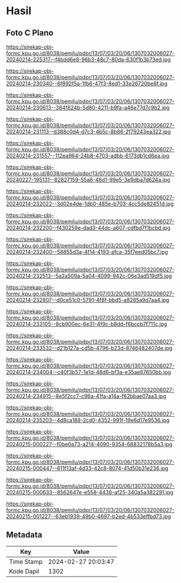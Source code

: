 # Hasil

## Foto C Plano

https://sirekap-obj-formc.kpu.go.id/8038/pemilu/pdpr/13/07/03/20/06/1307032006027-20240214-225317--f4bdd6e8-96b3-48c7-80da-630f1b3b73ed.jpg

https://sirekap-obj-formc.kpu.go.id/8038/pemilu/pdpr/13/07/03/20/06/1307032006027-20240214-230340--6f892f5a-1fb6-47f3-8ed1-33e26720be8f.jpg

https://sirekap-obj-formc.kpu.go.id/8038/pemilu/pdpr/13/07/03/20/06/1307032006027-20240214-230613--384f824b-5d80-4211-b9fa-a46e77d7c9b2.jpg

https://sirekap-obj-formc.kpu.go.id/8038/pemilu/pdpr/13/07/03/20/06/1307032006027-20240214-231113--d388c0d4-d7c3-4b5c-8b86-2f79243ea322.jpg

https://sirekap-obj-formc.kpu.go.id/8038/pemilu/pdpr/13/07/03/20/06/1307032006027-20240214-231557--112ea964-24b8-4703-adbb-6173db1cd6ea.jpg

https://sirekap-obj-formc.kpu.go.id/8038/pemilu/pdpr/13/07/03/20/06/1307032006027-20240227-195131--82827159-55a6-46d1-99e5-3e9dba7d624a.jpg

https://sirekap-obj-formc.kpu.go.id/8038/pemilu/pdpr/13/07/03/20/06/1307032006027-20240214-232022--3d02e4de-1db0-485e-b703-4cc5de82451d.jpg

https://sirekap-obj-formc.kpu.go.id/8038/pemilu/pdpr/13/07/03/20/06/1307032006027-20240214-232200--f430259e-dad3-44dc-a607-cdfbd7f1bcbd.jpg

https://sirekap-obj-formc.kpu.go.id/8038/pemilu/pdpr/13/07/03/20/06/1307032006027-20240214-232400--58855d3a-4f14-4193-afca-35f7eed05bc7.jpg

https://sirekap-obj-formc.kpu.go.id/8038/pemilu/pdpr/13/07/03/20/06/1307032006027-20240214-232513--5a2a509a-5a04-4099-942c-06e3ad519df5.jpg

https://sirekap-obj-formc.kpu.go.id/8038/pemilu/pdpr/13/07/03/20/06/1307032006027-20240214-232807--d0ce51c0-5791-4f8f-bbd5-a8285a9d7aa4.jpg

https://sirekap-obj-formc.kpu.go.id/8038/pemilu/pdpr/13/07/03/20/06/1307032006027-20240214-233105--8cb900ec-6e31-4f9c-b8dd-f6bccb7f711c.jpg

https://sirekap-obj-formc.kpu.go.id/8038/pemilu/pdpr/13/07/03/20/06/1307032006027-20240214-233532--d21b127a-cd5b-4796-b23d-8746482407de.jpg

https://sirekap-obj-formc.kpu.go.id/8038/pemilu/pdpr/13/07/03/20/06/1307032006027-20240214-234004--c40f3b57-1e1d-48d6-bf3a-e35ae87650bb.jpg

https://sirekap-obj-formc.kpu.go.id/8038/pemilu/pdpr/13/07/03/20/06/1307032006027-20240214-234915--8e5f2cc7-c96a-41fa-a14a-f62bbae07aa3.jpg

https://sirekap-obj-formc.kpu.go.id/8038/pemilu/pdpr/13/07/03/20/06/1307032006027-20240214-235203--4d8ca188-2cd0-4352-991f-19e6d17e9536.jpg

https://sirekap-obj-formc.kpu.go.id/8038/pemilu/pdpr/13/07/03/20/06/1307032006027-20240215-000227--f0be0a73-a214-4090-9354-68832178b5a3.jpg

https://sirekap-obj-formc.kpu.go.id/8038/pemilu/pdpr/13/07/03/20/06/1307032006027-20240215-000447--611f13af-4d33-42c8-8074-41d50b31e236.jpg

https://sirekap-obj-formc.kpu.go.id/8038/pemilu/pdpr/13/07/03/20/06/1307032006027-20240215-000633--8562647e-e558-4438-af25-340a5a382291.jpg

https://sirekap-obj-formc.kpu.go.id/8038/pemilu/pdpr/13/07/03/20/06/1307032006027-20240215-001227--63eb1939-49b0-4697-b2ed-4b533effbd73.jpg


## Metadata

| Key        | Value               |
| ---------- | ------------------- |
| Time Stamp | 2024-02-27 20:03:47 |
| Kode Dapil | 1302                |



